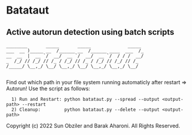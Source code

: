 # Batataut
## Active autorun detection using batch scripts

```
________       _____       _____              _____ 
___  __ )_____ __  /______ __  /______ ____  ___  /_
__  __  |  __ `/  __/  __ `/  __/  __ `/  / / /  __/
_  /_/ // /_/ // /_ / /_/ // /_ / /_/ // /_/ // /_  
/_____/ \__,_/ \__/ \__,_/ \__/ \__,_/ \__,_/ \__/  
   
 ```
                                                    
Find out which path in your file system running automaticly after restart => Autorun!
Use the script as follows:

```
  1) Run and Restart: python batataut.py --spread --output <output-path> --restart
  2) Cleanup:         python batataut.py --delete --output <output-path> 

```
 
 Copyright (c) 2022 Sun Obziler and Barak Aharoni.  All Rights Reserved.
